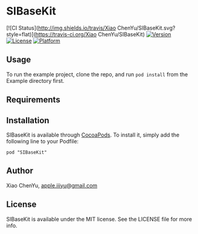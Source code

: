 # SIBaseKit

[![CI Status](http://img.shields.io/travis/Xiao ChenYu/SIBaseKit.svg?style=flat)](https://travis-ci.org/Xiao ChenYu/SIBaseKit)
[![Version](https://img.shields.io/cocoapods/v/SIBaseKit.svg?style=flat)](http://cocoadocs.org/docsets/SIBaseKit)
[![License](https://img.shields.io/cocoapods/l/SIBaseKit.svg?style=flat)](http://cocoadocs.org/docsets/SIBaseKit)
[![Platform](https://img.shields.io/cocoapods/p/SIBaseKit.svg?style=flat)](http://cocoadocs.org/docsets/SIBaseKit)

## Usage

To run the example project, clone the repo, and run `pod install` from the Example directory first.

## Requirements

## Installation

SIBaseKit is available through [CocoaPods](http://cocoapods.org). To install
it, simply add the following line to your Podfile:

    pod "SIBaseKit"

## Author

Xiao ChenYu, apple.iiiyu@gmail.com

## License

SIBaseKit is available under the MIT license. See the LICENSE file for more info.


